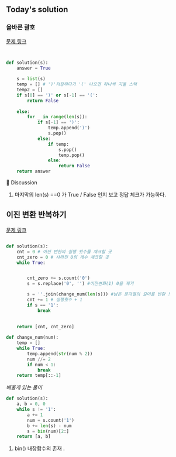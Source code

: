 ## Today's solution 

### 올바른 괄호
[문제 링크](https://school.programmers.co.kr/learn/courses/30/lessons/12909)

```python


def solution(s):
    answer = True
    
    s = list(s)
    temp = [] # ')'저장하다가 '(' 나오면 하나씩 지울 스택 
    temp2 = []
    if s[0] == ')' or s[-1] == '(':
        return False
    
    else:
        for _ in range(len(s)):
            if s[-1] == ')':
                temp.append(')')
                s.pop()
            else:
                if temp:
                    s.pop()
                    temp.pop()
                else:
                    return False
    return answer

```

🤔 Discussion 
1. 마지막의 len(s) ==0 가 True / False 인지 보고 정답 체크가 가능하다. 


## 이진 변환 반복하기 
[문제 링크](https://school.programmers.co.kr/learn/courses/30/lessons/70129)

```python

def solution(s):
    cnt = 0 # 이진 변환의 실행 횟수를 체크할 곳 
    cnt_zero = 0 # 사라진 0의 개수 체크할 곳     
    while True:


        cnt_zero += s.count('0')
        s = s.replace('0', '') #이진변화(1) 0을 제거 

        s = ''.join(change_num(len(s))) #남은 문자열의 길이를 변환 ! 
        cnt += 1 # 실행횟수 + 1
        if s == '1': 
            break
    
    
    return [cnt, cnt_zero]

def change_num(num):
    temp = []
    while True: 
        temp.append(str(num % 2))
        num //= 2
        if num < 1: 
            break
    return temp[::-1]

```
*배울게 있는 풀이*

```python
def solution(s):
    a, b = 0, 0
    while s != '1':
        a += 1
        num = s.count('1')
        b += len(s) - num
        s = bin(num)[2:]
    return [a, b]


```

1. bin() 내장함수의 존재 . 
